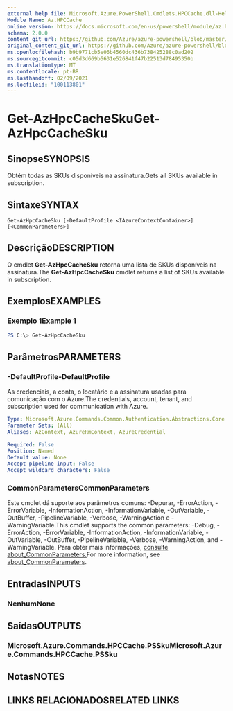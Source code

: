 ```yaml
---
external help file: Microsoft.Azure.PowerShell.Cmdlets.HPCCache.dll-Help.xml
Module Name: Az.HPCCache
online version: https://docs.microsoft.com/en-us/powershell/module/az.hpccache/get-azhpccachesku
schema: 2.0.0
content_git_url: https://github.com/Azure/azure-powershell/blob/master/src/HPCCache/HPCCache/help/Get-AzHpcCacheSku.md
original_content_git_url: https://github.com/Azure/azure-powershell/blob/master/src/HPCCache/HPCCache/help/Get-AzHpcCacheSku.md
ms.openlocfilehash: b9b9771cb5e06b4560dc436b738425288c0ad202
ms.sourcegitcommit: c05d3d669b5631e526841f47b22513d78495350b
ms.translationtype: MT
ms.contentlocale: pt-BR
ms.lasthandoff: 02/09/2021
ms.locfileid: "100113801"
---
```

# <span data-ttu-id="8f4ab-101">Get-AzHpcCacheSku</span><span class="sxs-lookup"><span data-stu-id="8f4ab-101">Get-AzHpcCacheSku</span></span>

## <span data-ttu-id="8f4ab-102">Sinopse</span><span class="sxs-lookup"><span data-stu-id="8f4ab-102">SYNOPSIS</span></span>
<span data-ttu-id="8f4ab-103">Obtém todas as SKUs disponíveis na assinatura.</span><span class="sxs-lookup"><span data-stu-id="8f4ab-103">Gets all SKUs available in subscription.</span></span>

## <span data-ttu-id="8f4ab-104">Sintaxe</span><span class="sxs-lookup"><span data-stu-id="8f4ab-104">SYNTAX</span></span>

```
Get-AzHpcCacheSku [-DefaultProfile <IAzureContextContainer>] [<CommonParameters>]
```

## <span data-ttu-id="8f4ab-105">Descrição</span><span class="sxs-lookup"><span data-stu-id="8f4ab-105">DESCRIPTION</span></span>
<span data-ttu-id="8f4ab-106">O cmdlet **Get-AzHpcCacheSku** retorna uma lista de SKUs disponíveis na assinatura.</span><span class="sxs-lookup"><span data-stu-id="8f4ab-106">The **Get-AzHpcCacheSku** cmdlet returns a list of SKUs available in subscription.</span></span>

## <span data-ttu-id="8f4ab-107">Exemplos</span><span class="sxs-lookup"><span data-stu-id="8f4ab-107">EXAMPLES</span></span>

### <span data-ttu-id="8f4ab-108">Exemplo 1</span><span class="sxs-lookup"><span data-stu-id="8f4ab-108">Example 1</span></span>
```powershell
PS C:\> Get-AzHpcCacheSku
```

## <span data-ttu-id="8f4ab-109">Parâmetros</span><span class="sxs-lookup"><span data-stu-id="8f4ab-109">PARAMETERS</span></span>

### <span data-ttu-id="8f4ab-110">-DefaultProfile</span><span class="sxs-lookup"><span data-stu-id="8f4ab-110">-DefaultProfile</span></span>
<span data-ttu-id="8f4ab-111">As credenciais, a conta, o locatário e a assinatura usadas para comunicação com o Azure.</span><span class="sxs-lookup"><span data-stu-id="8f4ab-111">The credentials, account, tenant, and subscription used for communication with Azure.</span></span>

```yaml
Type: Microsoft.Azure.Commands.Common.Authentication.Abstractions.Core.IAzureContextContainer
Parameter Sets: (All)
Aliases: AzContext, AzureRmContext, AzureCredential

Required: False
Position: Named
Default value: None
Accept pipeline input: False
Accept wildcard characters: False
```

### <span data-ttu-id="8f4ab-112">CommonParameters</span><span class="sxs-lookup"><span data-stu-id="8f4ab-112">CommonParameters</span></span>
<span data-ttu-id="8f4ab-113">Este cmdlet dá suporte aos parâmetros comuns: -Depurar, -ErrorAction, -ErrorVariable, -InformationAction, -InformationVariable, -OutVariable, -OutBuffer, -PipelineVariable, -Verbose, -WarningAction e -WarningVariable.</span><span class="sxs-lookup"><span data-stu-id="8f4ab-113">This cmdlet supports the common parameters: -Debug, -ErrorAction, -ErrorVariable, -InformationAction, -InformationVariable, -OutVariable, -OutBuffer, -PipelineVariable, -Verbose, -WarningAction, and -WarningVariable.</span></span> <span data-ttu-id="8f4ab-114">Para obter mais informações, [consulte about_CommonParameters.](http://go.microsoft.com/fwlink/?LinkID=113216)</span><span class="sxs-lookup"><span data-stu-id="8f4ab-114">For more information, see [about_CommonParameters](http://go.microsoft.com/fwlink/?LinkID=113216).</span></span>

## <span data-ttu-id="8f4ab-115">Entradas</span><span class="sxs-lookup"><span data-stu-id="8f4ab-115">INPUTS</span></span>

### <span data-ttu-id="8f4ab-116">Nenhum</span><span class="sxs-lookup"><span data-stu-id="8f4ab-116">None</span></span>

## <span data-ttu-id="8f4ab-117">Saídas</span><span class="sxs-lookup"><span data-stu-id="8f4ab-117">OUTPUTS</span></span>

### <span data-ttu-id="8f4ab-118">Microsoft.Azure.Commands.HPCCache.PSSku</span><span class="sxs-lookup"><span data-stu-id="8f4ab-118">Microsoft.Azure.Commands.HPCCache.PSSku</span></span>

## <span data-ttu-id="8f4ab-119">Notas</span><span class="sxs-lookup"><span data-stu-id="8f4ab-119">NOTES</span></span>

## <span data-ttu-id="8f4ab-120">LINKS RELACIONADOS</span><span class="sxs-lookup"><span data-stu-id="8f4ab-120">RELATED LINKS</span></span>
